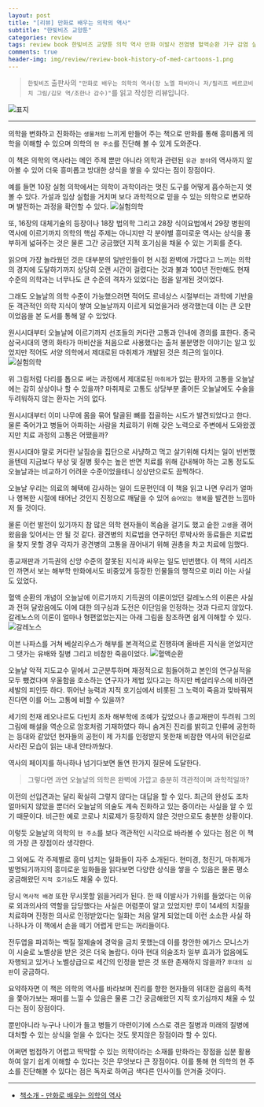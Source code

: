 ```yaml
---  
layout: post  
title: "[리뷰] 만화로 배우는 의학의 역사"  
subtitle: "한빛비즈 교양툰"  
categories: review  
tags: review book 한빛비즈 교양툰 의학 역사 만화 이발사 전염병 혈액순환 기구 감염 실험 대체기술 약초 알약 교회 응급처치 식이요법 병원     
comments: true  
header-img: img/review/review-book-history-of-med-cartoons-1.png
---  
```

  
> `한빛비즈` 출판사의 `"만화로 배우는 의학의 역사(장 노엘 파비아니 저/필리프 베르코비치 그림/김모 역/조한나 감수)"`를 읽고 작성한 리뷰입니다.  

![표지](https://theorydb.github.io/assets/img/review/review-book-history-of-med-cartoons-1.png)  

---

의학을 변화하고 진화하는 `생물처럼` 느끼게 만들어 주는 책으로 만화를 통해 흥미롭게 의학을 이해할 수 있으며 의학의 `현 주소`를 진단해 볼 수 있게 도와준다.

이 책은 의학의 역사라는 메인 주제 뿐만 아니라 의학과 관련된 `유관 분야`의 역사까지 알아볼 수 있어 더욱 흥미롭고 방대한 상식을 쌓을 수 있다는 점이 장점이다. 

예를 들면 10장 실험 의학에서는 의학이 과학이라는 멋진 도구를 어떻게 흡수하는지 엿볼 수 있다. 가설과 임상 실험을 거치며 보다 과학적으로 믿을 수 있는 의학으로 변모하며 발전하는 과정을 확인할 수 있다. 
![실험의학](https://theorydb.github.io/assets/img/review/review-book-history-of-med-cartoons-5.png)  

또, 16장의 대체기술의 등장이나 18장 법의학 그리고 28장 식이요법에서 29장 병원의 역사에 이르기까지 의학의 핵심 주제는 아니지만 각 분야별 흥미로운 역사는 상식을 풍부하게 넓혀주는 것은 물론 그간 궁금했던 지적 호기심을 채울 수 있는 기회를 준다. 

읽으며 가장 놀라웠던 것은 대부분의 일반인들이 현 시점 완벽에 가깝다고 느끼는 의학의 경지에 도달하기까지 상당히 오랜 시간이 걸렸다는 것과 불과 100년 전만해도 현재 수준의 의학과는 너무나도 큰 수준의 격차가 있었다는 점을 알게된 것이었다. 

그래도 오늘날의 의학 수준이 가능했으려면 적어도 르네상스 시절부터는 과학에 기반을 둔 객관적인 의학 지식이 쌓여 오늘날까지 이르게 되었을거라 생각했는데 이는 큰 오판이었음을 본 도서를 통해 알 수 있었다. 

원시시대부터 오늘날에 이르기까지 선조들의 커다란 고통과 인내에 경의를 표한다. 중국 삼국시대의 명의 화타가 마비산을 처음으로 사용했다는 출처 불분명한 이야기는 알고 있었지만 적어도 서양 의학에서 제대로된 마취제가 개발된 것은 최근의 일이다. 
![실험의학](https://theorydb.github.io/assets/img/review/review-book-history-of-med-cartoons-2.png)  

위 그림처럼 다리를 톱으로 써는 과정에서 제대로된 `마취제`가 없는 환자의 고통을 오늘날에는 감히 상상이나 할 수 있을까? 마취제로 고통도 상당부분 줄어든 오늘날에도 수술을 두려워하지 않는 환자는 거의 없다.

원시시대부터 이미 나무에 몸을 묶어 탈골된 뼈를 접골하는 시도가 발견되었다고 한다. 물론 죽어가고 병들어 아파하는 사람을 치료하기 위해 갖은 노력으로 주변에서 도와왔겠지만 치료 과정의 고통은 어땠을까? 

원시시대야 말로 커다란 날짐승을 집단으로 사냥하고 먹고 살기위해 다치는 일이 빈번했을텐데 지금보다 부상 및 질병 횟수는 높은 반면 치료를 위해 감내해야 하는 고통 정도도 오늘날과는 비교하기 어려운 수준이었을테니 상상만으로도 끔찍하다. 

오늘날 우리는 의료의 혜택에 감사하는 일이 드문편인데 이 책을 읽고 나면 우리가 얼마나 행복한 시절에 태어난 것인지 진정으로 깨달을 수 있어 `숨어있는 행복`을 발견한 느낌마저 들 것이다. 

물론 이런 발전이 있기까지 참 많은 의학 현자들이 목숨을 걸기도 했고 숱한 `고생`을 겪어왔음을 잊어서는 안 될 것 같다. 광견병의 치료법을 연구하던 루박사와 동료들은 치료법을 찾지 못할 경우 각자가 광견병의 고통을 끊어내기 위해 권총을 차고 치료에 임했다.

종교재판과 기득권의 신앙 수준의 잘못된 지식과 싸우는 일도 빈번했다. 이 책의 시리즈인 까면서 보는 해부학 만화에서도 비중있게 등장한 인물들의 행적으로 미리 아는 사실도 있었다. 

혈액 순환의 개념이 오늘날에 이르기까지 기득권의 이론이었던 갈레노스의 이론은 사실과 전혀 달랐음에도 이에 대한 의구심과 도전은 이단임을 인정하는 것과 다르지 않았다. 갈레노스의 이론이 얼마나 형편없었는지는 아래 그림을 참조하면 쉽게 이해할 수 있다. 
![갈레노스](https://theorydb.github.io/assets/img/review/review-book-history-of-med-cartoons-3.png)  

이븐 나파스를 거쳐 베살리우스가 해부를 본격적으로 진행하며 올바른 지식을 얻었지만 그 댓가는 유배와 질병 그리고 비참한 죽음이었다. 
![혈액순환](https://theorydb.github.io/assets/img/review/review-book-history-of-med-cartoons-4.png)  

오늘날 악적 지도교수 밑에서 고군분투하며 재정적으로 힘들어하고 본인의 연구실적을 모두 뺐겼다며 우울함을 호소하는 연구자가 제법 있다고는 하지만 베살리우스에 비하면 세발의 피인듯 하다. 뛰어난 능력과 지적 호기심에서 비롯된 그 노력이 죽음과 맞바꿔져진다면 이를 어느 고통에 비할 수 있을까?

세기의 천재 레오나르도 다빈치 조차 해부학에 조예가 깊었으나 종교재판이 두려워 그의 그림에 해설을 역순으로 암호처럼 기재하였다 하니 숨겨진 진리를 밝히고 인류에 공헌하는 등대와 같았던 현자들의 공헌이 제 가치를 인정받지 못한채 비참한 역사의 뒤안길로 사라진 모습이 읽는 내내 안타까웠다. 

역사의 페이지를 하나하나 넘기다보면 돌연 한가지 질문에 도달한다. 
> 그렇다면 과연 오늘날의 의학은 완벽에 가깝고 충분히 객관적이며 과학적일까?

이전의 선입견과는 달리 확실히 그렇지 않다는 대답을 할 수 있다. 최근의 완성도 조차 얼마되지 않았을 뿐더러 오늘날의 의술도 계속 진화하고 있는 중이라는 사실을 알 수 있기 때문이다. 비근한 예로 코로나 치료제가 등장하지 않은 것만으로도 충분한 상황이다. 

이렇듯 오늘날의 의학의 `현 주소`를 보다 객관적인 시각으로 바라볼 수 있다는 점은 이 책의 가장 큰 장점이라 생각한다.

그 외에도 각 주제별로 흥미 넘치는 일화들이 자주 소개된다. 현미경, 청진기, 마취제가 발명되기까지의 흥미로운 일화들을 읽다보면 다양한 상식을 쌓을 수 있음은 물론 평소 궁금해왔던 `지적 호기심`도 채울 수 있다. 

당시 `역사적 배경` 또한 무시못할 읽을거리가 된다. 한 때 이발사가 가위를 들었다는 이유로 외과의사의 역할을 담당했다는 사실은 어렴풋이 알고 있었지만 루이 14세의 치질을 치료하며 진정한 의사로 인정받았다는 일화는 처음 알게 되었는데 이런 소소한 사실 하나하나가 이 책에서 손을 떼기 어렵게 만드는 꺼리들이다. 

전두엽을 파괴하는 백질 절제술에 경악을 금치 못했는데 이를 창안한 에가스 모니스가 이 시술로 노벨상을 받은 것은 더욱 놀랍다. 아마 현대 의술조차 일부 효과가 없음에도 자행되고 있거나 노벨상급으로 세간의 인정을 받은 것 또한 존재하지 않을까? `후대의 심판`이 궁금하다.

요약하자면 이 책은 의학의 역사를 바라보며 진리를 향한 현자들의 위대한 걸음의 족적을 쫓아가보는 재미를 느낄 수 있음은 물론 그간 궁금해왔던 지적 호기심까지 채울 수 있다는 점이 장점이다. 

뿐만아니라 누구나 나이가 들고 병들기 마련이기에 스스로 겪은 질병과 미래의 질병에 대처할 수 있는 상식을 얻을 수 있다는 것도 못지않은 장점이라 할 수 있다. 

어쩌면 범접하기 어렵고 딱딱할 수 있는 의학이라는 소재를 만화라는 장점을 십분 활용하여 알기 쉽게 이해할 수 있다는 것은 무엇보다 큰 장점이다. 이를 통해 현 의학의 현 주소를 진단해볼 수 있다는 점은 독자로 하여금 색다른 인사이틀 안겨줄 것이다.

---

* [책소개 - 만화로 배우는 의학의 역사](http://www.yes24.com/Product/Goods/105029771)


